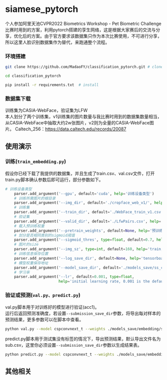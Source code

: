 # siamese_pytorch
 个人参加阿里天池CVPR2022 Biometrics Workshop - Pet Biometric Challenge比赛时用到的方案，利用pytorch搭建的孪生网络，这是根据大家赛后的交流与分享，优化后的方案。由于官方要求该数据集只作为本次比赛使用，不可进行分享，所以这里人脸识别数据集作为替代，来跑通整个流程。
 
 ### 环境搭建
 ```bash
git clone https://github.com/MadaoFY/classification_pytorch.git # clone

cd classification_pytorch

pip install -r requirements.txt  # install
```

### 数据集下载
训练集为CASIA-WebFace，验证集为LFW  
本人划分了两个训练集，v1训练集的图片数量与我比赛时用到的数据集数量相当，从CASIA-WebFace中抽取大约2w张图片，v2则为全量的CASIA-WebFace图片。
Caltech_256：https://data.caltech.edu/records/20087

## 使用演示
### 训练(```train_embedding.py```)
假设你已经下载了我提供的数据集，并且生成了train.csv、val.csv文件，打开train.py脚本确认参数后即可运行，部分参数如下。
```python
# 训练设备类型
    parser.add_argument('--gpu', default='cuda', help='训练设备类型')
    # 训练所需图片的根目录
    parser.add_argument('--img_dir', default='./cropface_web_v1/', help='训练所用图片根目录')
    # 训练集
    parser.add_argument('--train_dir', default='./WebFace_train_v1.csv', help='训练集文档')
    # 验证集
    parser.add_argument('--valid_dir', default='./LfwPairs.csv', help='测试集文档')
    # 载入预训练权重
    parser.add_argument('--pretrain_weights', default=None, help='预训练权重')
    # 划分是否相同类别的sigmoid阈值
    parser.add_argument('--sigmoid_thres', type=float, default=0.7, help='cosine threshold')
    # 图片的size
    parser.add_argument('--img_sz', type=int, default=160, help='train, val image size (pixels)')
    # 训练信息保存位置
    parser.add_argument('--log_save_dir', default=None, help='tensorboard信息保存地址')
    # 模型权重保存地址
    parser.add_argument('--model_save_dir', default='./models_save/ss_cspconvnext_t', help='模型权重保存地址')
    # 学习率
    parser.add_argument('--lr', default=0.001, type=float,
                        help='initial learning rate, 0.001 is the default value for training')
```

### 验证或预测(```val.py、predict.py```)
val.py脚本用于对训练好的模型进行验证(acc1)。  
运行后返回预测准确度，若设置```--submission_save_dir```参数，将导出每对样本的预测结果，更多参数可以在脚本中查看。  
```bash
python val.py --model cspconvnext_t --weights ./models_save/embedding/ss_cspconvnext_t_29_0.88198.pth --img_dir ./cropface_web_v1/ --val_dir ./LfwPairs.csv --cosine_thres 0.3
```

predict.py脚本用于测试集没有标签的情况下，导出预测结果，默认导出文件名为sub.csv，这里你必须设置```--submission_save_dir```参数以生成结果表。
```bash
python predict.py --model cspconvnext_t --weights ./models_save/embedding/ss_cspconvnext_t_29_0.88198.pth --img_dir ./cropface_web_v1/ --val_dir ./LfwPairs.csv --cosine_thres 0.3 --submission_save_dir sub.csv
```


## 其他相关





